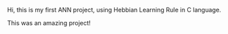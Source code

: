 Hi, this is my first ANN project, using Hebbian Learning Rule in C language.

This was an amazing project!